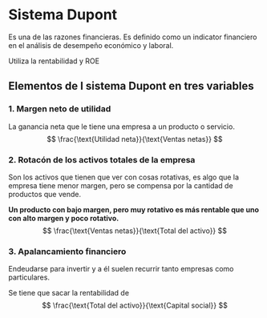 # Sistema Dupont

Es una de las razones financieras. Es definido como un indicator financiero en el análisis de desempeño económico y laboral.

Utiliza la rentabilidad y ROE

## Elementos de l sistema Dupont en tres variables
### 1. Margen neto de utilidad
La ganancia neta que le tiene una empresa a un producto o servicio.
$$
\frac{\text{Utilidad neta}}{\text{Ventas netas}}
$$

### 2. Rotacón de los activos totales de la empresa
Son los activos que tienen que ver con cosas rotativas, es algo que la empresa tiene menor margen, pero se compensa por la cantidad de productos que vende.

**Un producto con bajo margen, pero muy rotativo es más rentable que uno con alto margen y poco rotativo.**
$$
\frac{\text{Ventas netas}}{\text{Total del activo}}
$$

### 3. Apalancamiento financiero
Endeudarse para invertir y a él suelen recurrir tanto empresas como particulares.

Se tiene que sacar la rentabilidad de 
$$
\frac{\text{Total del activo}}{\text{Capital social}}
$$

